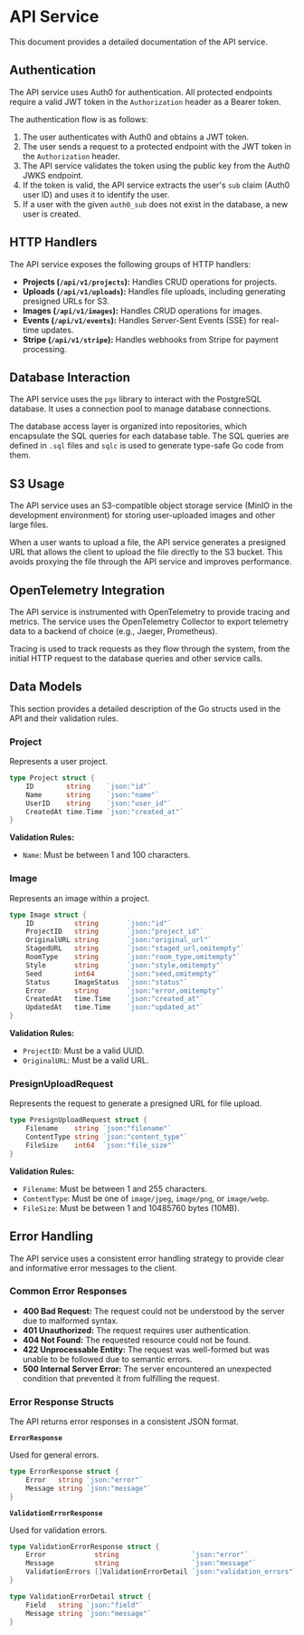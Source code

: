 # API Service

This document provides a detailed documentation of the API service.

## Authentication

The API service uses Auth0 for authentication. All protected endpoints require a valid JWT token in the `Authorization` header as a Bearer token.

The authentication flow is as follows:

1.  The user authenticates with Auth0 and obtains a JWT token.
2.  The user sends a request to a protected endpoint with the JWT token in the `Authorization` header.
3.  The API service validates the token using the public key from the Auth0 JWKS endpoint.
4.  If the token is valid, the API service extracts the user's `sub` claim (Auth0 user ID) and uses it to identify the user.
5.  If a user with the given `auth0_sub` does not exist in the database, a new user is created.

## HTTP Handlers

The API service exposes the following groups of HTTP handlers:

- **Projects (`/api/v1/projects`):** Handles CRUD operations for projects.
- **Uploads (`/api/v1/uploads`):** Handles file uploads, including generating presigned URLs for S3.
- **Images (`/api/v1/images`):** Handles CRUD operations for images.
- **Events (`/api/v1/events`):** Handles Server-Sent Events (SSE) for real-time updates.
- **Stripe (`/api/v1/stripe`):** Handles webhooks from Stripe for payment processing.

## Database Interaction

The API service uses the `pgx` library to interact with the PostgreSQL database. It uses a connection pool to manage database connections.

The database access layer is organized into repositories, which encapsulate the SQL queries for each database table.
The SQL queries are defined in `.sql` files and `sqlc` is used to generate type-safe Go code from them.

## S3 Usage

The API service uses an S3-compatible object storage service (MinIO in the development environment) for storing user-uploaded images and other large files.

When a user wants to upload a file, the API service generates a presigned URL that allows the client to upload the file directly to the S3 bucket. This avoids proxying the file through the API service and improves performance.

## OpenTelemetry Integration

The API service is instrumented with OpenTelemetry to provide tracing and metrics.
The service uses the OpenTelemetry Collector to export telemetry data to a backend of choice (e.g., Jaeger, Prometheus).

Tracing is used to track requests as they flow through the system, from the initial HTTP request to the database queries and other service calls.

## Data Models

This section provides a detailed description of the Go structs used in the API and their validation rules.

### Project

Represents a user project.

```go
type Project struct {
	ID        string    `json:"id"`
	Name      string    `json:"name"`
	UserID    string    `json:"user_id"`
	CreatedAt time.Time `json:"created_at"`
}
```

**Validation Rules:**

-   `Name`: Must be between 1 and 100 characters.

### Image

Represents an image within a project.

```go
type Image struct {
	ID          string       `json:"id"`
	ProjectID   string       `json:"project_id"`
	OriginalURL string       `json:"original_url"`
	StagedURL   string       `json:"staged_url,omitempty"`
	RoomType    string       `json:"room_type,omitempty"`
	Style       string       `json:"style,omitempty"`
	Seed        int64        `json:"seed,omitempty"`
	Status      ImageStatus  `json:"status"`
	Error       string       `json:"error,omitempty"`
	CreatedAt   time.Time    `json:"created_at"`
	UpdatedAt   time.Time    `json:"updated_at"`
}
```

**Validation Rules:**

-   `ProjectID`: Must be a valid UUID.
-   `OriginalURL`: Must be a valid URL.

### PresignUploadRequest

Represents the request to generate a presigned URL for file upload.

```go
type PresignUploadRequest struct {
	Filename    string `json:"filename"`
	ContentType string `json:"content_type"`
	FileSize    int64  `json:"file_size"`
}
```

**Validation Rules:**

-   `Filename`: Must be between 1 and 255 characters.
-   `ContentType`: Must be one of `image/jpeg`, `image/png`, or `image/webp`.
-   `FileSize`: Must be between 1 and 10485760 bytes (10MB).

## Error Handling

The API service uses a consistent error handling strategy to provide clear and informative error messages to the client.

### Common Error Responses

-   **400 Bad Request:** The request could not be understood by the server due to malformed syntax.
-   **401 Unauthorized:** The request requires user authentication.
-   **404 Not Found:** The requested resource could not be found.
-   **422 Unprocessable Entity:** The request was well-formed but was unable to be followed due to semantic errors.
-   **500 Internal Server Error:** The server encountered an unexpected condition that prevented it from fulfilling the request.

### Error Response Structs

The API returns error responses in a consistent JSON format.

**`ErrorResponse`**

Used for general errors.

```go
type ErrorResponse struct {
	Error   string `json:"error"`
	Message string `json:"message"`
}
```

**`ValidationErrorResponse`**

Used for validation errors.

```go
type ValidationErrorResponse struct {
	Error            string                  `json:"error"`
	Message          string                  `json:"message"`
	ValidationErrors []ValidationErrorDetail `json:"validation_errors"`
}

type ValidationErrorDetail struct {
	Field   string `json:"field"`
	Message string `json:"message"`
}
```
